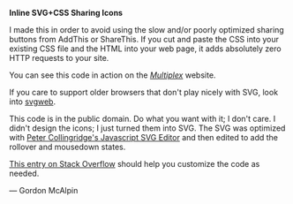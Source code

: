 **Inline SVG+CSS Sharing Icons**

I made this in order to avoid using the slow and/or poorly optimized sharing buttons from AddThis or ShareThis. If you cut and paste the CSS into your existing CSS file and the HTML into your web page, it adds absolutely zero HTTP requests to your site.

You can see this code in action on the *[Multiplex](http://www.multiplexcomic.com)* website.

If you care to support older browsers that don't play nicely with SVG, look into [svgweb](https://code.google.com/p/svgweb/).

This code is in the public domain. Do what you want with it; I don't care. I didn't design the icons; I just turned them into SVG. The SVG was optimized with [Peter Collingridge's Javascript SVG Editor](http://petercollingridge.appspot.com/svg-editor) and then edited to add the rollover and mousedown states.

[This entry on Stack Overflow](http://stackoverflow.com/questions/15074566/open-source-alternative-to-addthis-addtoany-sharethis-etcfor-social-bookmarking) should help you customize the code as needed.

— Gordon McAlpin
